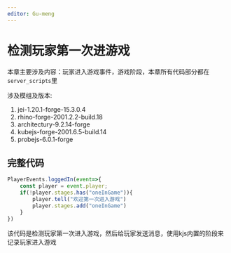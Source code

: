 ```yaml
---
editor: Gu-meng
---
```

# 检测玩家第一次进游戏
本章主要涉及内容：玩家进入游戏事件，游戏阶段，本章所有代码部分都在`server_scripts`里

涉及模组及版本:
1. jei-1.20.1-forge-15.3.0.4
2. rhino-forge-2001.2.2-build.18
3. architectury-9.2.14-forge
4. kubejs-forge-2001.6.5-build.14
5. probejs-6.0.1-forge

## 完整代码
```js
PlayerEvents.loggedIn(event=>{
    const player = event.player;
    if(!player.stages.has("oneInGame")){
        player.tell("欢迎第一次进入游戏")
        player.stages.add("oneInGame")
    }
})
```
该代码是检测玩家第一次进入游戏，然后给玩家发送消息，使用kjs内置的阶段来记录玩家进入游戏
